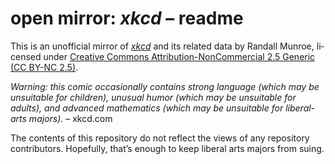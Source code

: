 <div dir="ltr" lang="en-US">

<!--
Markdown dialect: GitHub Flavored Markdown (GFM)

SPDX-FileContributor: author: gabldotink (@gabldotink) <gabl@gabl.ink>
SPDX-FileCopyrightText: No rights reserved.
SPDX-FileName: ./readme.md
SPDX-FileName: DOCUMENTATION
SPDX-FileType: TEXT
SPDX-FileType: SOURCE
SPDX-LicenseConcluded: CC0-1.0
SPDX-License-Identifier: CC0-1.0

---
# pandoc variables
# ConTeXt
includesource: true
linkstyle:    'normal'
pdfa:         '3b'
urlstyle:     'normal'
# language
dir:          'ltr'
lang:         'en-US'
# metadata
author:       'gabldotink'
title:        'open mirror: xkcd – readme'
---
-->

# open mirror: _xkcd_ – readme

This is an unofficial mirror of [_xkcd_](https://xkcd.com/)
and its related data by Randall Munroe, licensed under
[Creative Commons Attribution-NonCommercial 2.5 Generic
(CC BY-NC 2.5)](./licenses/CC-BY-NC-2.5.md).

_Warning: this comic occasionally contains strong language
(which may be unsuitable for children), unusual humor
(which may be unsuitable for adults), and advanced mathematics
(which may be unsuitable for liberal-arts majors)._ – xkcd.com

The contents of this repository do not reflect the views of any
repository contributors. Hopefully, that’s enough to keep
liberal arts majors from suing.

</div>

